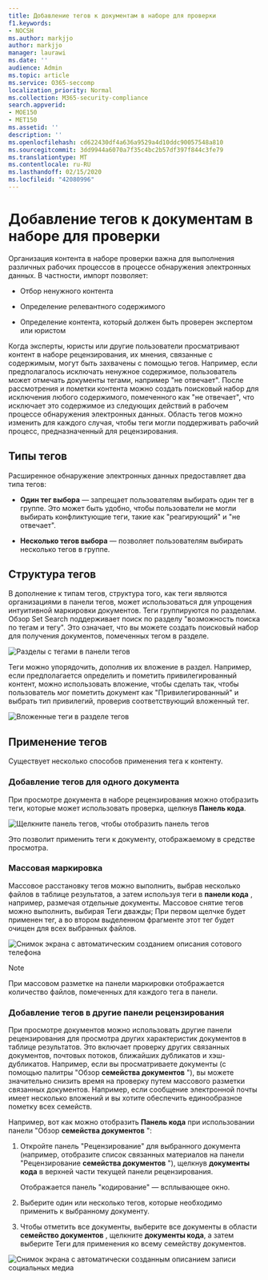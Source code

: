 ```yaml
---
title: Добавление тегов к документам в наборе для проверки
f1.keywords:
- NOCSH
ms.author: markjjo
author: markjjo
manager: laurawi
ms.date: ''
audience: Admin
ms.topic: article
ms.service: O365-seccomp
localization_priority: Normal
ms.collection: M365-security-compliance
search.appverid:
- MOE150
- MET150
ms.assetid: ''
description: ''
ms.openlocfilehash: cd622430df4a636a9529a4d10ddc90057548a810
ms.sourcegitcommit: 3dd9944a6070a7f35c4bc2b57df397f844c3fe79
ms.translationtype: MT
ms.contentlocale: ru-RU
ms.lasthandoff: 02/15/2020
ms.locfileid: "42080996"
---
```

# <a name="tag-documents-in-a-review-set"></a>Добавление тегов к документам в наборе для проверки

Организация контента в наборе проверки важна для выполнения различных рабочих процессов в процессе обнаружения электронных данных. В частности, импорт позволяет:

-  Отбор ненужного контента

- Определение релевантного содержимого
 
-  Определение контента, который должен быть проверен экспертом или юристом

Когда эксперты, юристы или другие пользователи просматривают контент в наборе рецензирования, их мнения, связанные с содержимым, могут быть захвачены с помощью тегов. Например, если предполагалось исключать ненужное содержимое, пользователь может отмечать документы тегами, например "не отвечает". После рассмотрения и пометки контента можно создать поисковый набор для исключения любого содержимого, помеченного как "не отвечает", что исключает это содержимое из следующих действий в рабочем процессе обнаружения электронных данных. Область тегов можно изменить для каждого случая, чтобы теги могли поддерживать рабочий процесс, предназначенный для рецензирования.

## <a name="tag-types"></a>Типы тегов

Расширенное обнаружение электронных данных предоставляет два типа тегов:

- **Один тег выбора** — запрещает пользователям выбирать один тег в группе. Это может быть удобно, чтобы пользователи не могли выбирать конфликтующие теги, такие как "реагирующий" и "не отвечает". 

- **Несколько тегов выбора** — позволяет пользователям выбирать несколько тегов в группе.

## <a name="tag-structure"></a>Структура тегов

В дополнение к типам тегов, структура того, как теги являются организациями в панели тегов, может использоваться для упрощения интуитивной маркировки документов. Теги группируются по разделам. Обзор Set Search поддерживает поиск по разделу "возможность поиска по тегам и тегу". Это означает, что вы можете создать поисковый набор для получения документов, помеченных тегом в разделе.

![Разделы с тегами в панели тегов](../media/Tagtypes.png)

Теги можно упорядочить, дополнив их вложение в раздел. Например, если предполагается определить и пометить привилегированный контент, можно использовать вложение, чтобы сделать так, чтобы пользователь мог пометить документ как "Привилегированный" и выбрать тип привилегий, проверив соответствующий вложенный тег.

![Вложенные теги в разделе тегов](../media/Nestingtags.png)

## <a name="applying-tags"></a>Применение тегов

Существует несколько способов применения тега к контенту.

### <a name="tagging-a-single-document"></a>Добавление тегов для одного документа

При просмотре документа в наборе рецензирования можно отобразить теги, которые может использовать проверка, щелкнув **Панель кода**.

![Щелкните панель тегов, чтобы отобразить панель тегов](../media/Singledoctag.png)

Это позволит применить теги к документу, отображаемому в средстве просмотра.

### <a name="bulk-tagging"></a>Массовая маркировка

Массовое расстановку тегов можно выполнить, выбрав несколько файлов в таблице результатов, а затем используя теги в **панели кода** , например, размечая отдельные документы. Массовое снятие тегов можно выполнить, выбирая Теги дважды; При первом щелчке будет применен тег, а во втором выделенном фрагменте этот тег будет очищен для всех выбранных файлов.

![Снимок экрана с автоматическим созданием описания сотового телефона](../media/Bulktag.png)

> [!NOTE]
> При массовом разметке на панели маркировки отображается количество файлов, помеченных для каждого тега в панели.

### <a name="tagging-in-other-review-panels"></a>Добавление тегов в другие панели рецензирования

При просмотре документов можно использовать другие панели рецензирования для просмотра других характеристик документов в таблице результатов. Это включает проверку других связанных документов, почтовых потоков, ближайших дубликатов и хэш-дубликатов. Например, если вы просматриваете документы (с помощью палитры "Обзор **семейства документов** "), вы можете значительно снизить время на проверку путем массового разметки связанных документов. Например, если сообщение электронной почты имеет несколько вложений и вы хотите обеспечить единообразное пометку всех семейств.

Например, вот как можно отобразить **Панель кода** при использовании панели "Обзор **семейства документов** ":

1. Откройте панель "Рецензирование" для выбранного документа (например, отобразите список связанных материалов на панели "Рецензирование **семейства документов** "), щелкнув **документы кода** в верхней части текущей панели рецензирования.

   Отображается панель "кодирование" — всплывающее окно.

2. Выберите один или несколько тегов, которые необходимо применить к выбранному документу. 

3. Чтобы отметить все документы, выберите все документы в области **семейство документов** , щелкните **документы кода**, а затем выберите Теги для применения ко всему семейству документов.

![Снимок экрана с автоматически созданным описанием записи социальных медиа](../media/Relatedtag.png)
